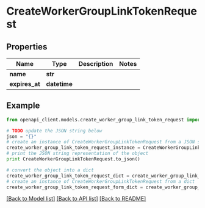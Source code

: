 # CreateWorkerGroupLinkTokenRequest


## Properties
Name | Type | Description | Notes
------------ | ------------- | ------------- | -------------
**name** | **str** |  | 
**expires_at** | **datetime** |  | 

## Example

```python
from openapi_client.models.create_worker_group_link_token_request import CreateWorkerGroupLinkTokenRequest

# TODO update the JSON string below
json = "{}"
# create an instance of CreateWorkerGroupLinkTokenRequest from a JSON string
create_worker_group_link_token_request_instance = CreateWorkerGroupLinkTokenRequest.from_json(json)
# print the JSON string representation of the object
print CreateWorkerGroupLinkTokenRequest.to_json()

# convert the object into a dict
create_worker_group_link_token_request_dict = create_worker_group_link_token_request_instance.to_dict()
# create an instance of CreateWorkerGroupLinkTokenRequest from a dict
create_worker_group_link_token_request_form_dict = create_worker_group_link_token_request.from_dict(create_worker_group_link_token_request_dict)
```
[[Back to Model list]](../README.md#documentation-for-models) [[Back to API list]](../README.md#documentation-for-api-endpoints) [[Back to README]](../README.md)


